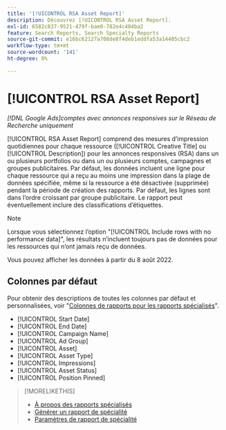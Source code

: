 ```yaml
---
title: '[!UICONTROL RSA Asset Report]'
description: Découvrez [!UICONTROL RSA Asset Report].
exl-id: 6582c837-9521-479f-bae0-782e4c404ba2
feature: Search Reports, Search Specialty Reports
source-git-commit: e16bc62127a708de8f4deb1eddfa53a14405cbc2
workflow-type: tm+mt
source-wordcount: '141'
ht-degree: 0%

---
```


# [!UICONTROL RSA Asset Report]

*[!DNL Google Ads]comptes avec annonces responsives sur le Réseau de Recherche uniquement*

[!UICONTROL RSA Asset Report] comprend des mesures d’impression quotidiennes pour chaque ressource ([!UICONTROL Creative Title] ou [!UICONTROL Description]) pour les annonces responsives (RSA) dans un ou plusieurs portfolios ou dans un ou plusieurs comptes, campagnes et groupes publicitaires. Par défaut, les données incluent une ligne pour chaque ressource qui a reçu au moins une impression dans la plage de données spécifiée, même si la ressource a été désactivée (supprimée) pendant la période de création des rapports. Par défaut, les lignes sont dans l’ordre croissant par groupe publicitaire. Le rapport peut éventuellement inclure des classifications d’étiquettes.

>[!NOTE]
>
>Lorsque vous sélectionnez l’option &quot;[!UICONTROL Include rows with no performance data]&quot;, les résultats n’incluent toujours pas de données pour les ressources qui n’ont jamais reçu de données.

Vous pouvez afficher les données à partir du 8 août 2022.<!-- Later: You can view data for the previous 36 months. -->

## Colonnes par défaut

Pour obtenir des descriptions de toutes les colonnes par défaut et personnalisées, voir &quot;[Colonnes de rapports pour les rapports spécialisés](specialty-report-columns.md)&quot;.

* [!UICONTROL Start Date]
* [!UICONTROL End Date]
* [!UICONTROL Campaign Name]
* [!UICONTROL Ad Group]
* [!UICONTROL Asset]
* [!UICONTROL Asset Type]
* [!UICONTROL Impressions]
* [!UICONTROL Asset Status]
* [!UICONTROL Position Pinned]

>[!MORELIKETHIS]
>
>* [À propos des rapports spécialisés](specialty-report-about.md)
>* [Générer un rapport de spécialité](specialty-report-generate.md)
>* [Paramètres de rapport de spécialité](specialty-report-settings.md)
